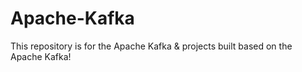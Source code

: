 # Apache-Kafka
This repository is for the Apache Kafka &amp; projects built based on the Apache Kafka!
